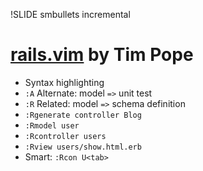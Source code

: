 !SLIDE smbullets incremental
# [rails.vim](https://github.com/tpope/vim-rails) by Tim Pope

* Syntax highlighting
* `:A` Alternate: model `=>` unit test
* `:R` Related: model `=>` schema definition
* `:Rgenerate controller Blog`
* `:Rmodel user`
* `:Rcontroller users`
* `:Rview users/show.html.erb`
* Smart: `:Rcon U<tab>`
